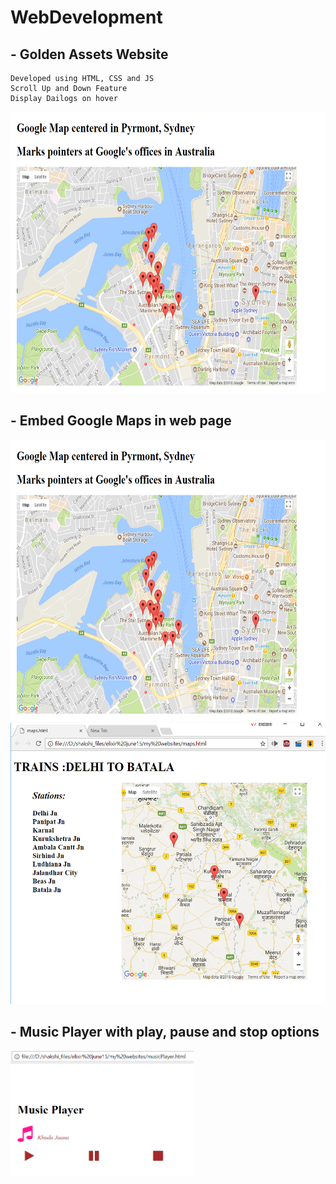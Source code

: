 # WebDevelopment

## - Golden Assets Website
    Developed using HTML, CSS and JS
    Scroll Up and Down Feature
    Display Dailogs on hover
<img src="https://github.com/shakshi/WebDevelopment/blob/master/GoogleMapPointers/places_screenshot.PNG" height="450px"/>
    
## - Embed Google Maps in web page

<img src="https://github.com/shakshi/WebDevelopment/blob/master/GoogleMapPointers/places_screenshot.PNG" height="450px"/>
<img src="https://github.com/shakshi/WebDevelopment/blob/master/GoogleMapPointers/places_screenshot2.PNG" height="450px"/>

## - Music Player with play, pause and stop options

<img src="https://github.com/shakshi/WebDevelopment/blob/master/MusicPlayer/musicPlayerScreenshot.PNG" height="200px"/>
